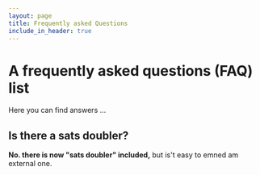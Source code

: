 ```yaml
---
layout: page
title: Frequently asked Questions
include_in_header: true
---
```


# A frequently asked questions (FAQ) list
Here you can find answers ... 
<br>

## Is there a sats doubler? 

**No. there is now "sats doubler" included,** but is't easy to emned am external one.  



<br>
